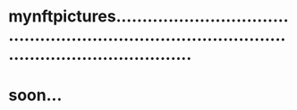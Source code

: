 # mynftpictures.........................................................................................................................
# soon...
